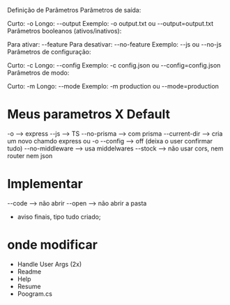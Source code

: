 Definição de Parâmetros
Parâmetros de saída:

Curto: -o
Longo: --output
Exemplo: -o output.txt ou --output=output.txt
Parâmetros booleanos (ativos/inativos):

Para ativar: --feature
Para desativar: --no-feature
Exemplo: --js ou --no-js
Parâmetros de configuração:

Curto: -c
Longo: --config
Exemplo: -c config.json ou --config=config.json
Parâmetros de modo:

Curto: -m
Longo: --mode
Exemplo: -m production ou --mode=production


# Meus parametros X Default
-o --> express
--js --> TS
--no-prisma --> com prisma
--current-dir --> cria um novo chamdo express ou -o
--config --> off (deixa o user confirmar tudo)
--no-middleware --> usa middelwares
--stock --> não usar cors, nem router nem json

# Implementar
--code --> não abrir
--open --> não abrir a pasta

- aviso finais, tipo tudo criado;

# onde modificar
- Handle User Args (2x)
- Readme 
- Help
- Resume
- Poogram.cs